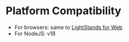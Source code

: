 # Platform Compatibility

- For browsers: same to [LightStands for Web](https://github.com/lightstands/stands-web/blob/master/docs/compatibility.md)
- For NodeJS: v18
